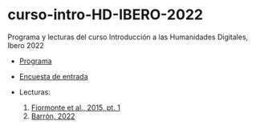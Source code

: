 # curso-intro-HD-IBERO-2022

Programa y lecturas del curso Introducción a las Humanidades Digitales, Ibero 2022

- <a href="programa Introducción a las HD - 2022.pdf" target="_blank">Programa</a>
- <a href="https://forms.gle/3PBnsRbBAH7uTTxq7" target="_blank">Encuesta de entrada</a>

- Lecturas:
  1. <a href="lecturas/Fiormonte, Numerico, y Tomasi 2015, pt. 1.pdf" target="_blank">Fiormonte et al., 2015, pt. 1</a>
  2. <a href="https://philpapers.org/archive/BARCRU-2.pdf" target="_blank">Barrón, 2022</a>
